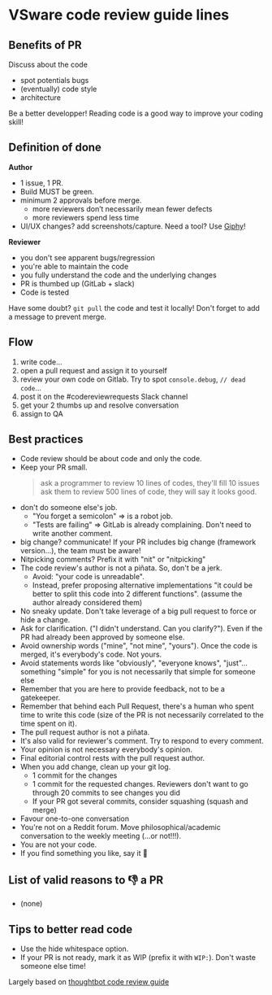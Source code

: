 # VSware code review guide lines


## Benefits of PR

Discuss about the code
* spot potentials bugs
* (eventually) code style
* architecture

Be a better developper! Reading code is a good way to improve your coding skill!

## Definition of done

**Author**
* 1 issue, 1 PR.
* Build MUST be green.
* minimum 2 approvals before merge.
  * more reviewers don’t necessarily mean fewer defects
  * more reviewers spend less time
* UI/UX changes? add screenshots/capture. Need a tool? Use [Giphy](https://itunes.apple.com/us/app/giphy-capture-the-gif-maker/id668208984)!

**Reviewer**
* you don't see apparent bugs/regression
* you're able to maintain the code
* you fully understand the code and the underlying changes
* PR is thumbed up (GitLab + slack)
* Code is tested

Have some doubt? `git pull` the code and test it locally!
Don't forget to add a message to prevent merge.

## Flow

1. write code...
2. open a pull request and assign it to yourself
3. review your own code on Gitlab. Try to spot `console.debug`, `// dead code`...
4. post it on the #codereviewrequests Slack channel
5. get your 2 thumbs up and resolve conversation
6. assign to QA


## Best practices

* Code review should be about code and only the code.
* Keep your PR small.
  > ask a programmer to review 10 lines of codes, they'll fill 10 issues
  > ask them to review 500 lines of code, they will say it looks good.
* don't do someone else's job. 
  * "You forget a semicolon" => is a robot job. 
  * "Tests are failing" => GitLab is already complaining. Don't need to write another comment.
* big change? communicate! If your PR includes big change (framework version...), the team must be aware!
* Nitpicking comments? Prefix it with "nit" or "nitpicking"
* The code review's author is not a piñata. So, don't be a jerk.
  * Avoid: "your code is unreadable".
  * Instead, prefer proposing alternative implementations "it could be better to split this code into 2 different functions". (assume the author already considered them)
* No sneaky update. Don't take leverage of a big pull request to force or hide a change.
* Ask for clarification. ("I didn't understand. Can you clarify?"). Even if the PR had already been approved by someone else.
* Avoid ownership words ("mine", "not mine", "yours"). Once the code is merged, it's everybody's code. Not yours.
* Avoid statements words like "obviously", "everyone knows", "just"... something "simple" for you is not necessarily that simple for someone else
* Remember that you are here to provide feedback, not to be a gatekeeper.
* Remember that behind each Pull Request, there's a human who spent time to write this code (size of the PR is not necessarily correlated to the time spent on it).
* The pull request author is not a piñata.
* It's also valid for reviewer's comment. Try to respond to every comment.
* Your opinion is not necessary everybody's opinion.
* Final editorial control rests with the pull request author.
* When you add change, clean up your git log.
  * 1 commit for the changes
  * 1 commit for the requested changes. Reviewers don't want to go through 20 commits to see changes you did
  * If your PR got several commits, consider squashing (squash and merge)
* Favour one-to-one conversation
* You're not on a Reddit forum. Move philosophical/academic conversation to the weekly meeting (...or not!!!).
* You are not your code.
* If you find something you like, say it 👏


## List of valid reasons to 👎 a PR

* (none)

## Tips to better read code

* Use the hide whitespace option.
* If your PR is not ready, mark it as WIP (prefix it with `WIP:`). Don't waste someone else time!


Largely based on [thoughtbot code review guide](https://github.com/thoughtbot/guides/tree/master/code-review)
